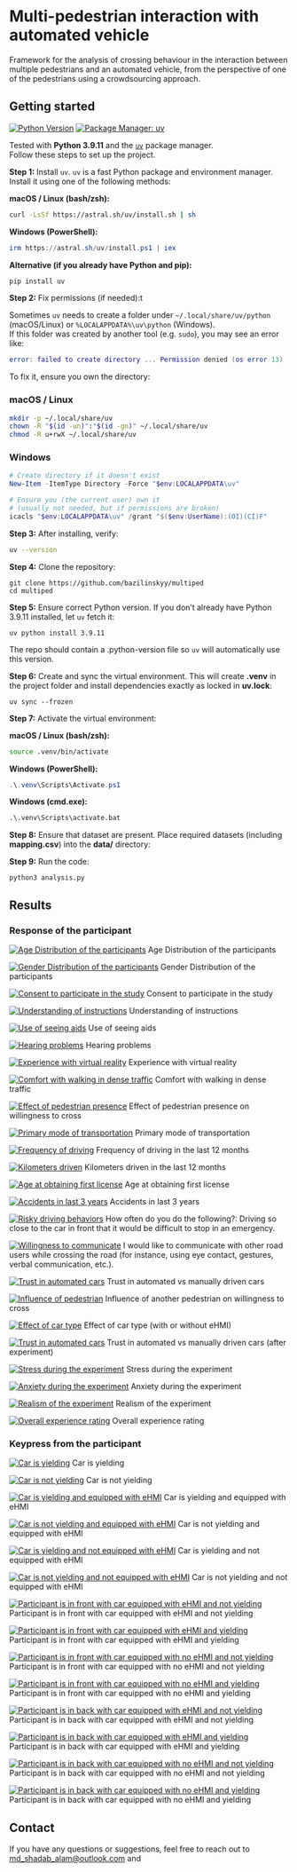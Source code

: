 # Multi-pedestrian interaction with automated vehicle
Framework for the analysis of crossing behaviour in the interaction between multiple pedestrians and an automated vehicle, from the perspective of one of the pedestrians using a crowdsourcing approach.


## Getting started
[![Python Version](https://img.shields.io/badge/python-3.9.11-blue.svg)](https://www.python.org/downloads/release/python-3919/)
[![Package Manager: uv](https://img.shields.io/badge/package%20manager-uv-green)](https://docs.astral.sh/uv/)

Tested with **Python 3.9.11** and the [`uv`](https://docs.astral.sh/uv/) package manager.  
Follow these steps to set up the project.

**Step 1:** Install `uv`. `uv` is a fast Python package and environment manager. Install it using one of the following methods:

**macOS / Linux (bash/zsh):**
```bash
curl -LsSf https://astral.sh/uv/install.sh | sh
```

**Windows (PowerShell):**
```powershell
irm https://astral.sh/uv/install.ps1 | iex
```

**Alternative (if you already have Python and pip):**
```bash
pip install uv
```

**Step 2:** Fix permissions (if needed):t

Sometimes `uv` needs to create a folder under `~/.local/share/uv/python` (macOS/Linux) or `%LOCALAPPDATA%\uv\python` (Windows).  
If this folder was created by another tool (e.g. `sudo`), you may see an error like:
```lua
error: failed to create directory ... Permission denied (os error 13)
```

To fix it, ensure you own the directory:

### macOS / Linux
```bash
mkdir -p ~/.local/share/uv
chown -R "$(id -un)":"$(id -gn)" ~/.local/share/uv
chmod -R u+rwX ~/.local/share/uv
```

### Windows
```powershell
# Create directory if it doesn't exist
New-Item -ItemType Directory -Force "$env:LOCALAPPDATA\uv"

# Ensure you (the current user) own it
# (usually not needed, but if permissions are broken)
icacls "$env:LOCALAPPDATA\uv" /grant "$($env:UserName):(OI)(CI)F"
```

**Step 3:** After installing, verify:
```bash
uv --version
```

**Step 4:** Clone the repository:
```command line
git clone https://github.com/bazilinskyy/multiped
cd multiped
```

**Step 5:** Ensure correct Python version. If you don’t already have Python 3.9.11 installed, let `uv` fetch it:
```command line
uv python install 3.9.11
```
The repo should contain a .python-version file so `uv` will automatically use this version.

**Step 6:** Create and sync the virtual environment. This will create **.venv** in the project folder and install dependencies exactly as locked in **uv.lock**:
```command line
uv sync --frozen
```

**Step 7:** Activate the virtual environment:

**macOS / Linux (bash/zsh):**
```bash
source .venv/bin/activate
```

**Windows (PowerShell):**
```powershell
.\.venv\Scripts\Activate.ps1
```

**Windows (cmd.exe):**
```bat
.\.venv\Scripts\activate.bat
```

**Step 8:** Ensure that dataset are present. Place required datasets (including **mapping.csv**) into the **data/** directory:


**Step 9:** Run the code:
```command line
python3 analysis.py
```


## Results

### Response of the participant


[![Age Distribution of the participants](figures/what_is_your_age_in_years.png)](https://htmlpreview.github.io/?https://github.com/bazilinskyy/multiped/blob/main/figures/what_is_your_age_in_years.html)
Age Distribution of the participants

[![Gender Distribution of the participants](figures/what_is_your_gender_intake.png)](https://htmlpreview.github.io/?https://github.com/bazilinskyy/multiped/blob/main/figures/what_is_your_gender_intake.html)
Gender Distribution of the participants

[![Consent to participate in the study](figures/do_you_consent_to_participate_in_this_study_as_described_in_the_information_provided_above_intake.png)](https://htmlpreview.github.io/?https://github.com/bazilinskyy/multiped/blob/main/figures/do_you_consent_to_participate_in_this_study_as_described_in_the_information_provided_above_intake.html)
Consent to participate in the study

[![Understanding of instructions](figures/have_you_read_and_understood_the_above_instructions_intake.png)](https://htmlpreview.github.io/?https://github.com/bazilinskyy/multiped/blob/main/figures/have_you_read_and_understood_the_above_instructions_intake.html)
Understanding of instructions  

[![Use of seeing aids](figures/are_you_wearing_any_seeing_aids_during_the_experiments_intake.png)](https://htmlpreview.github.io/?https://github.com/bazilinskyy/multiped/blob/main/figures/are_you_wearing_any_seeing_aids_during_the_experiments_intake.html)
Use of seeing aids  
 
[![Hearing problems](figures/do_you_have_problems_with_hearing_intake.png)](https://htmlpreview.github.io/?https://github.com/bazilinskyy/multiped/blob/main/figures/do_you_have_problems_with_hearing_intake.html)
Hearing problems 

[![Experience with virtual reality](figures/how_often_in_the_last_month_have_you_experienced_virtual_reality_intake.png)](https://htmlpreview.github.io/?https://github.com/bazilinskyy/multiped/blob/main/figures/how_often_in_the_last_month_have_you_experienced_virtual_reality_intake.html)
Experience with virtual reality  


[![Comfort with walking in dense traffic](figures/i_am_comfortable_with_walking_in_areas_with_dense_traffic_intake.png)](https://htmlpreview.github.io/?https://github.com/bazilinskyy/multiped/blob/main/figures/i_am_comfortable_with_walking_in_areas_with_dense_traffic_intake.html)
Comfort with walking in dense traffic  


[![Effect of pedestrian presence](figures/the_presence_of_another_pedestrian_reduces_my_willingness_to_cross_the_street_when_a_car_is_driving_towards_me_intake.png)](https://htmlpreview.github.io/?https://github.com/bazilinskyy/multiped/blob/main/figures/the_presence_of_another_pedestrian_reduces_my_willingness_to_cross_the_street_when_a_car_is_driving_towards_me_intake.html)
Effect of pedestrian presence on willingness to cross  


[![Primary mode of transportation](figures/what_is_your_primary_mode_of_transportation_intake.png)](https://htmlpreview.github.io/?https://github.com/bazilinskyy/multiped/blob/main/figures/what_is_your_primary_mode_of_transportation_intake.html)
Primary mode of transportation  

 
[![Frequency of driving](figures/on_average_how_often_did_you_drive_a_vehicle_in_the_last_12_months_intake.png)](https://htmlpreview.github.io/?https://github.com/bazilinskyy/multiped/blob/main/figures/on_average_how_often_did_you_drive_a_vehicle_in_the_last_12_months_intake.html)
Frequency of driving in the last 12 months 


[![Kilometers driven](figures/about_how_many_kilometers_did_you_drive_in_last_12_months_intake.png)](https://htmlpreview.github.io/?https://github.com/bazilinskyy/multiped/blob/main/figures/about_how_many_kilometers_did_you_drive_in_last_12_month_intake_.html)
Kilometers driven in the last 12 months  


[![Age at obtaining first license](figures/at_what_age_did_you_obtain_your_first_license_for_driving_a_car_or_motorcycle.png)](https://htmlpreview.github.io/?https://github.com/bazilinskyy/multiped/blob/main/figures/at_what_age_did_you_obtain_your_first_license_for_driving_a_car_or_motorcycle.html)
Age at obtaining first license  


[![Accidents in last 3 years](figures/how_many_accidents_were_you_involved_in_when_driving_a_car_in_the_last_3_years_please_include_all_accidents_regardless_of_how_they_were_caused_how_slight_they_were_or_where_they_happened_in.png)](https://htmlpreview.github.io/?https://github.com/bazilinskyy/multiped/blob/main/figures/how_many_accidents_were_you_involved_in_when_driving_a_car_in_the_last_3_years_please_include_all_accidents_regardless_of_how_they_were_caused_how_slight_they_were_or_where_they_happened_in.html)
Accidents in last 3 years  


[![Risky driving behaviors](figures/how_often_do_you_do_the_following_driving_so_close_to_the_car_in_front_that_it_would_be_difficult_to_stop_in_an_emergency_intake.png)](https://htmlpreview.github.io/?https://github.com/bazilinskyy/multiped/blob/main/figures/how_often_do_you_do_the_following_driving_so_close_to_the_car_in_front_that_it_would_be_difficult_to_stop_in_an_emergency_intake.html)
How often do you do the following?: Driving so close to the car in front that it would be difficult to stop in an emergency. 

 
[![Willingness to communicate](figures/i_would_like_to_communicate_with_other_road_users_while_crossing_the_road_for_instance_using_eye_contact_gestures_verbal_communication_etc_intake.png)](https://htmlpreview.github.io/?https://github.com/bazilinskyy/multiped/blob/main/figures/i_would_like_to_communicate_with_other_road_users_while_crossing_the_road_for_instance_using_eye_contact_gestures_verbal_communication_etc_intake.html)
I would like to communicate with other road users while crossing the road (for instance, using eye contact, gestures, verbal communication, etc.).

[![Trust in automated cars](figures/i_trust_an_automated_car_more_than_a_manually_driven_car_intake.png)](https://htmlpreview.github.io/?https://github.com/bazilinskyy/multiped/blob/main/figures/i_trust_an_automated_car_more_than_a_manually_driven_car_intake.html)
Trust in automated vs manually driven cars  

[![Influence of pedestrian](figures/the_presence_of_another_pedestrian_influenced_my_willingness_to_cross_the_road_post.png)](https://htmlpreview.github.io/?https://github.com/bazilinskyy/multiped/blob/main/figures/the_presence_of_another_pedestrian_influenced_my_willingness_to_cross_the_road_post.html)
Influence of another pedestrian on willingness to cross  


[![Effect of car type](figures/the_presence_of_another_pedestrian_reduces_my_willingness_to_cross_the_street_when_a_car_is_driving_towards_me_intake.png)](https://htmlpreview.github.io/?https://github.com/bazilinskyy/multiped/blob/main/figures/the_presence_of_another_pedestrian_reduces_my_willingness_to_cross_the_street_when_a_car_is_driving_towards_me_intake.html)
Effect of car type (with or without eHMI)  


[![Trust in automated cars](figures/i_trust_an_automated_car_more_than_a_manually_driven_car_post.png)](https://htmlpreview.github.io/?https://github.com/bazilinskyy/multiped/blob/main/figures/i_trust_an_automated_car_more_than_a_manually_driven_car_post.html)
Trust in automated vs manually driven cars (after experiment)  

 
[![Stress during the experiment](figures/how_stressful_did_you_feel_during_the_experiment.png)](https://htmlpreview.github.io/?https://github.com/bazilinskyy/multiped/blob/main/figures/how_stressful_did_you_feel_during_the_experiment.html)
Stress during the experiment 


[![Anxiety during the experiment](figures/how_anxious_did_you_feel_during_the_experiment.png)](https://htmlpreview.github.io/?https://github.com/bazilinskyy/multiped/blob/main/figures/how_anxious_did_you_feel_during_the_experiment.html)
Anxiety during the experiment


[![Realism of the experiment](figures/how_realistic_did_you_find_the_experiment.png)](https://htmlpreview.github.io/?https://github.com/bazilinskyy/multiped/blob/main/figures/how_realistic_did_you_find_the_experiment.html)
Realism of the experiment


[![Overall experience rating](figures/how_would_you_rate_your_overall_experience_in_this_experiment.png)](https://htmlpreview.github.io/?https://github.com/bazilinskyy/multiped/blob/main/figures/how_would_you_rate_your_overall_experience_in_this_experiment.html)
Overall experience rating

### Keypress from the participant

[![Car is yielding](figures/all_videos_kp_slider_plot_all_values_with_yielding.png)](https://htmlpreview.github.io/?https://github.com/bazilinskyy/multiped/blob/main/figures/all_videos_kp_slider_plot_all_values_with_yielding.html)
Car is yielding

[![Car is not yielding](figures/all_videos_kp_slider_plot_all_values_without_yielding.png)](https://htmlpreview.github.io/?https://github.com/bazilinskyy/multiped/blob/main/figures/all_videos_kp_slider_plot_all_values_without_yielding.html)
Car is not yielding

[![Car is yielding and equipped with eHMI](figures/all_videos_kp_slider_plot_eHMI_on_yielding.png)](https://htmlpreview.github.io/?https://github.com/bazilinskyy/multiped/blob/main/figures/all_videos_kp_slider_plot_eHMI_on_yielding.html)
Car is yielding and equipped with eHMI

[![Car is not yielding and equipped with eHMI](figures/all_videos_kp_slider_plot_eHMI_on_non-yielding.png)](https://htmlpreview.github.io/?https://github.com/bazilinskyy/multiped/blob/main/figures/all_videos_kp_slider_plot_eHMI_on_non-yielding.html)
Car is not yielding and equipped with eHMI

[![Car is yielding and not equipped with eHMI](figures/all_videos_kp_slider_plot_eHMI_off_yielding.png)](https://htmlpreview.github.io/?https://github.com/bazilinskyy/multiped/blob/main/figures/all_videos_kp_slider_plot_eHMI_off_yielding.html)
Car is yielding and not equipped with eHMI

[![Car is not yielding and not equipped with eHMI](figures/all_videos_kp_slider_plot_eHMI_off_non-yielding.png)](https://htmlpreview.github.io/?https://github.com/bazilinskyy/multiped/blob/main/figures/all_videos_kp_slider_plot_eHMI_off_non-yielding.html)
Car is not yielding and not equipped with eHMI

[![Participant is in front with car equipped with eHMI and not yielding](figures/all_videos_kp_slider_plot_first_eHMI_on_non-yielding.png)](https://htmlpreview.github.io/?https://github.com/bazilinskyy/multiped/blob/main/figures/all_videos_kp_slider_plot_first_eHMI_on_non-yielding.html)
Participant is in front with car equipped with eHMI and not yielding

[![Participant is in front with car equipped with eHMI and yielding](figures/all_videos_kp_slider_plot_first_eHMI_on_yielding.png)](https://htmlpreview.github.io/?https://github.com/bazilinskyy/multiped/blob/main/figures/all_videos_kp_slider_plot_first_eHMI_on_yielding.html)
Participant is in front with car equipped with eHMI and yielding

[![Participant is in front with car equipped with no eHMI and not yielding](figures/all_videos_kp_slider_plot_first_eHMI_off_non-yielding.png)](https://htmlpreview.github.io/?https://github.com/bazilinskyy/multiped/blob/main/figures/all_videos_kp_slider_plot_first_eHMI_off_non-yielding.html)
Participant is in front with car equipped with no eHMI and not yielding

[![Participant is in front with car equipped with no eHMI and yielding](figures/all_videos_kp_slider_plot_first_eHMI_off_yielding.png)](https://htmlpreview.github.io/?https://github.com/bazilinskyy/multiped/blob/main/figures/all_videos_kp_slider_plot_first_eHMI_off_yielding.html)
Participant is in front with car equipped with no eHMI and yielding

[![Participant is in back with car equipped with eHMI and not yielding](figures/all_videos_kp_slider_plot_second_eHMI_on_non-yielding.png)](https://htmlpreview.github.io/?https://github.com/bazilinskyy/multiped/blob/main/figures/all_videos_kp_slider_plot_second_eHMI_on_non-yielding.html)
Participant is in back with car equipped with eHMI and not yielding

[![Participant is in back with car equipped with eHMI and yielding](figures/all_videos_kp_slider_plot_second_eHMI_on_yielding.png)](https://htmlpreview.github.io/?https://github.com/bazilinskyy/multiped/blob/main/figures/all_videos_kp_slider_plot_second_eHMI_on_yielding.html)
Participant is in back with car equipped with eHMI and yielding

[![Participant is in back with car equipped with no eHMI and not yielding](figures/all_videos_kp_slider_plot_second_eHMI_off_non-yielding.png)](https://htmlpreview.github.io/?https://github.com/bazilinskyy/multiped/blob/main/figures/all_videos_kp_slider_plot_second_eHMI_off_non-yielding.html)
Participant is in back with car equipped with no eHMI and not yielding

[![Participant is in back with car equipped with no eHMI and yielding](figures/all_videos_kp_slider_plot_second_eHMI_off_yielding.png)](https://htmlpreview.github.io/?https://github.com/bazilinskyy/multiped/blob/main/figures/all_videos_kp_slider_plot_second_eHMI_off_yielding.html)
Participant is in back with car equipped with no eHMI and yielding



## Contact
If you have any questions or suggestions, feel free to reach out to md_shadab_alam@outlook.com and 
